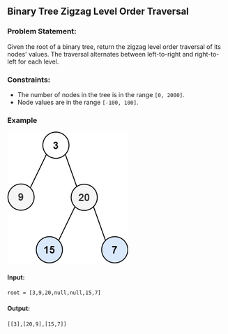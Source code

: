 ## Binary Tree Zigzag Level Order Traversal

### Problem Statement:
Given the root of a binary tree, return the zigzag level order traversal of its nodes' values. The traversal alternates between left-to-right and right-to-left for each level.

### Constraints:
- The number of nodes in the tree is in the range `[0, 2000]`.
- Node values are in the range `[-100, 100]`.

### Example
![](tree1.jpg)

#### Input:
```plaintext
root = [3,9,20,null,null,15,7]
```
#### Output:
```plaintext
[[3],[20,9],[15,7]]
```
